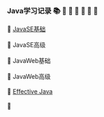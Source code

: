 ### Java学习记录 :books: :closed_book: :green_book: :blue_book: :orange_book: :notebook: :notebook_with_decorative_cover:

:closed_book: [JavaSE基础](https://github.com/Cynaith/Java-Daily-Interview/blob/master/JavaSE%E5%9F%BA%E7%A1%80/JavaSE%E5%9F%BA%E7%A1%80.md)
<br/>
<br/>
:green_book: JavaSE高级
<br/>
<br/>
:blue_book: JavaWeb基础
<br/>
<br/>
:orange_book: JavaWeb高级
<br/>
<br/>
:notebook: [Effective Java]()
<br/>
<br/>
:notebook_with_decorative_cover: []()

